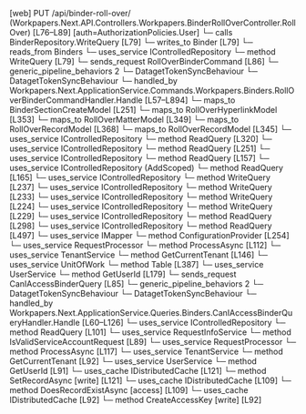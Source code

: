 [web] PUT /api/binder-roll-over/  (Workpapers.Next.API.Controllers.Workpapers.BinderRollOverController.RollOver)  [L76–L89] [auth=AuthorizationPolicies.User]
  └─ calls BinderRepository.WriteQuery [L79]
  └─ writes_to Binder [L79]
    └─ reads_from Binders
  └─ uses_service IControlledRepository<Binder>
    └─ method WriteQuery [L79]
  └─ sends_request RollOverBinderCommand [L86]
    └─ generic_pipeline_behaviors 2
      └─ DatagetTokenSyncBehaviour
      └─ DatagetTokenSyncBehaviour
    └─ handled_by Workpapers.Next.ApplicationService.Commands.Workpapers.Binders.RollOverBinderCommandHandler.Handle [L57–L894]
      └─ maps_to BinderSectionCreateModel [L251]
      └─ maps_to RollOverHyperlinkModel [L353]
      └─ maps_to RollOverMatterModel [L349]
      └─ maps_to RollOverRecordModel [L368]
      └─ maps_to RollOverRecordModel [L345]
      └─ uses_service IControlledRepository<ArchivedWorkpaperRecordTemplateMapping>
        └─ method ReadQuery [L320]
      └─ uses_service IControlledRepository<Binder>
        └─ method ReadQuery [L251]
      └─ uses_service IControlledRepository<Matter>
        └─ method ReadQuery [L157]
      └─ uses_service IControlledRepository<MatterStatus> (AddScoped)
        └─ method ReadQuery [L165]
      └─ uses_service IControlledRepository<RollOverHyperlink>
        └─ method WriteQuery [L237]
      └─ uses_service IControlledRepository<RollOverMatter>
        └─ method WriteQuery [L233]
      └─ uses_service IControlledRepository<RollOverRecord>
        └─ method WriteQuery [L224]
      └─ uses_service IControlledRepository<RollOverWorksheet>
        └─ method WriteQuery [L229]
      └─ uses_service IControlledRepository<WorkpaperRecord>
        └─ method ReadQuery [L298]
      └─ uses_service IControlledRepository<WorkpaperRecordTemplate>
        └─ method ReadQuery [L497]
      └─ uses_service IMapper
        └─ method ConfigurationProvider [L254]
      └─ uses_service RequestProcessor
        └─ method ProcessAsync [L112]
      └─ uses_service TenantService
        └─ method GetCurrentTenant [L146]
      └─ uses_service UnitOfWork
        └─ method Table [L387]
      └─ uses_service UserService
        └─ method GetUserId [L179]
  └─ sends_request CanIAccessBinderQuery [L85]
    └─ generic_pipeline_behaviors 2
      └─ DatagetTokenSyncBehaviour
      └─ DatagetTokenSyncBehaviour
    └─ handled_by Workpapers.Next.ApplicationService.Queries.Binders.CanIAccessBinderQueryHandler.Handle [L60–L126]
      └─ uses_service IControlledRepository<Binder>
        └─ method ReadQuery [L101]
      └─ uses_service RequestInfoService
        └─ method IsValidServiceAccountRequest [L89]
      └─ uses_service RequestProcessor
        └─ method ProcessAsync [L117]
      └─ uses_service TenantService
        └─ method GetCurrentTenant [L92]
      └─ uses_service UserService
        └─ method GetUserId [L91]
      └─ uses_cache IDistributedCache [L121]
        └─ method SetRecordAsync [write] [L121]
      └─ uses_cache IDistributedCache [L109]
        └─ method DoesRecordExistAsync [access] [L109]
      └─ uses_cache IDistributedCache [L92]
        └─ method CreateAccessKey [write] [L92]

